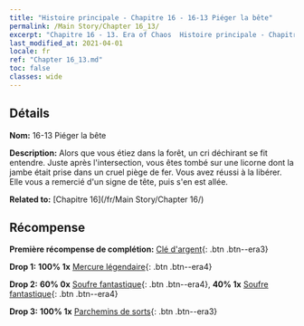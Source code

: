 ```yaml
---
title: "Histoire principale - Chapitre 16 - 16-13 Piéger la bête"
permalink: /Main Story/Chapter 16_13/
excerpt: "Chapitre 16 - 13. Era of Chaos  Histoire principale - Chapitre 16_13. 16-13 Piéger la bête"
last_modified_at: 2021-04-01
locale: fr
ref: "Chapter 16_13.md"
toc: false
classes: wide
---
```


## Détails

 **Nom:** 16-13 Piéger la bête

 **Description:** Alors que vous étiez dans la forêt, un cri déchirant se fit entendre. Juste après l'intersection, vous êtes tombé sur une licorne dont la jambe était prise dans un cruel piège de fer. Vous avez réussi à la libérer. Elle vous a remercié d'un signe de tête, puis s'en est allée.

 **Related to:** [Chapitre 16](/fr/Main Story/Chapter 16/)

## Récompense

 **Première récompense de complétion:** [Clé d'argent](/fr/Items/con_693/){: .btn .btn--era3}

 **Drop 1:** **100% 1x** [Mercure légendaire](/fr/Items/mat_56/){: .btn .btn--era4}

 **Drop 2:** **60% 0x** [Soufre fantastique](/fr/Items/mat_50/){: .btn .btn--era4}, **40% 1x** [Soufre fantastique](/fr/Items/mat_50/){: .btn .btn--era4}

 **Drop 3:** **100% 1x** [Parchemins de sorts](/fr/Items/con_694/){: .btn .btn--era3}

